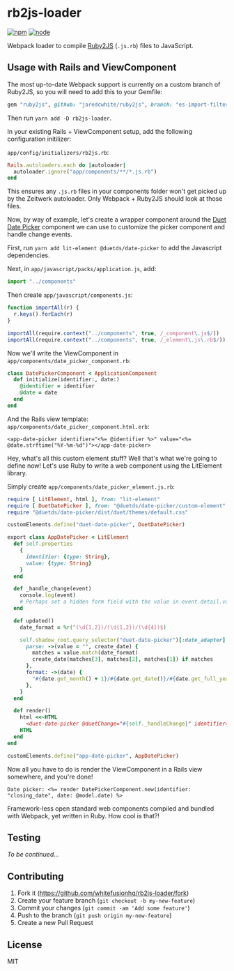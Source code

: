 # rb2js-loader

[![npm][npm]][npm-url]
[![node][node]][node-url]

Webpack loader to compile [Ruby2JS](https://github.com/rubys/ruby2js) (`.js.rb`) files to JavaScript.

## Usage with Rails and ViewComponent

The most up-to-date Webpack support is currently on a custom branch of Ruby2JS, so you will need to add this to your Gemfile:

```ruby
gem "ruby2js", github: "jaredcwhite/ruby2js", branch: "es-import-filter"
```

Then run `yarn add -D rb2js-loader`.

In your existing Rails + ViewComponent setup, add the following configuration initilizer:

`app/config/initializers/rb2js.rb`:

```ruby
Rails.autoloaders.each do |autoloader|
  autoloader.ignore("app/components/**/*.js.rb")
end
```

This ensures any `.js.rb` files in your components folder won't get picked up by the Zeitwerk autoloader. Only Webpack + Ruby2JS should look at those files.

Now, by way of example, let's create a wrapper component around the [Duet Date Picker](https://duetds.github.io/date-picker/) component we can use to customize the picker component and handle change events.

First, run `yarn add lit-element @duetds/date-picker` to add the Javascript dependencies.

Next, in `app/javascript/packs/application.js`, add:

```js
import "../components"
```

Then create `app/javascript/components.js`:

```js
function importAll(r) {
  r.keys().forEach(r)
}

importAll(require.context("../components", true, /_component\.js$/))
importAll(require.context("../components", true, /_element\.js\.rb$/))
```

Now we'll write the ViewComponent in `app/components/date_picker_component.rb`:

```ruby
class DatePickerComponent < ApplicationComponent
  def initialize(identifier:, date:)
    @identifier = identifier
    @date = date
  end
end
```

And the Rails view template: `app/components/date_picker_component.html.erb`:

```eruby
<app-date-picker identifier="<%= @identifier %>" value="<%= @date.strftime("%Y-%m-%d")"></app-date-picker>
```

Hey, what's all this custom element stuff? Well that's what we're going to define now! Let's use Ruby to write a web component using the LitElement library.

Simply create `app/components/date_picker_element.js.rb`:

```ruby
require [ LitElement, html ], from: "lit-element"
require [ DuetDatePicker ], from: "@duetds/date-picker/custom-element"
require "@duetds/date-picker/dist/duet/themes/default.css"

customElements.define("duet-date-picker", DuetDatePicker)

export class AppDatePicker < LitElement
  def self.properties
    {
      identifier: {type: String},
      value: {type: String}
    }
  end

  def _handle_change(event)
    console.log(event)
    # Perhaps set a hidden form field with the value in event.detail.value...
  end

  def updated()
    date_format = %r(^(\d{1,2})/(\d{1,2})/(\d{4})$)

    self.shadow_root.query_selector("duet-date-picker")[:date_adapter] = {
      parse: ->(value = "", create_date) {
        matches = value.match(date_format)
        create_date(matches[3], matches[2], matches[1]) if matches
      },
      format: ->(date) {
        "#{date.get_month() + 1}/#{date.get_date()}/#{date.get_full_year()}"
      },
    }
  end

  def render()
    html <<~HTML
      <duet-date-picker @duetChange="#{self._handleChange}" identifier="#{self.identifier}" value="#{self.value}"></duet-date-picker>
    HTML
  end
end

customElements.define("app-date-picker", AppDatePicker)
```

Now all you have to do is render the ViewComponent in a Rails view somewhere, and you're done!

```eruby
Date picker: <%= render DatePickerComponent.new(identifier: "closing_date", date: @model.date) %>
```

Framework-less open standard web components compiled and bundled with Webpack, yet written in Ruby. How cool is that?!

## Testing

_To be continued…_

## Contributing

1. Fork it (https://github.com/whitefusionhq/rb2js-loader/fork)
2. Create your feature branch (`git checkout -b my-new-feature`)
3. Commit your changes (`git commit -am 'Add some feature'`)
4. Push to the branch (`git push origin my-new-feature`)
5. Create a new Pull Request

## License

MIT

[npm]: https://img.shields.io/npm/v/rb2js-loader.svg
[npm-url]: https://npmjs.com/package/rb2js-loader
[node]: https://img.shields.io/node/v/rb2js-loader.svg
[node-url]: https://nodejs.org